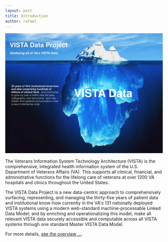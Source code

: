 ```yaml
---
layout: post
title: Introduction
author: rafael
---
```


![vdpiceberg](/assets/vdp-iceberg.jpg)

The Veterans Information System Technology Architecture (VISTA) is the comprehensive, integrated health information system of the U.S. Department of Veterans Affairs (VA). This supports all clinical, financial, and administrative functions for the lifelong care of veterans at over 1200 VA hospitals and clinics throughout the United States. 

The VISTA Data Project is a new data-centric approach to comprehensively surfacing, representing, and managing the thirty-five years of patient data and institutional know-how currently in the VA's 131 nationally deployed VISTA systems using a modern  web-standard machine-processable Linked Data Model; and by enriching and operationalizing this model, make all relevant VISTA data securely accessible and computable across all VISTA systems through one standard Master VISTA Data Model.


For more details, [see the overview ...](https://github.com/vistadataproject/documents#vista-data-project).
